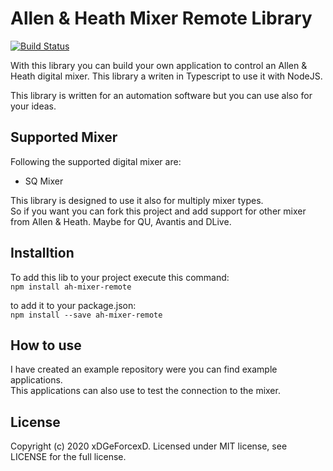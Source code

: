 Allen & Heath Mixer Remote Library
======

[![Build Status](https://travis-ci.com/xDGeForcexD/ah-mixer-remote.svg?branch=master)](https://travis-ci.com/xDGeForcexD/ah-mixer-remote)

With this library you can build your own application to control an Allen & Heath digital mixer.
This library a writen in Typescript to use it with NodeJS.   
    
This library is written for an automation software but you can use also for your ideas.


## Supported Mixer

Following the supported digital mixer are:

* SQ Mixer


This library is designed to use it also for multiply mixer types.   
So if you want you can fork this project and add support for other mixer from Allen & Heath.
Maybe for QU, Avantis and DLive.


## Installtion

To add this lib to your project execute this command:    
`npm install ah-mixer-remote`

to add it to your package.json:    
`npm install --save ah-mixer-remote`


## How to use

I have created an example repository were you can find example applications.   
This applications can also use to test the connection to the mixer. 


## License
Copyright (c) 2020 xDGeForcexD. Licensed under MIT license, see LICENSE for the full license.